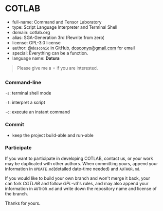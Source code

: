 # COTLAB

- full-name: Command and Tensor Laboratory
- type: Script Language Interpreter and Terminal Shell
- domain: cotlab.org
- alias: SGA-Generation 3rd (Rewrite from zero)
- license: GPL-3.0 license
- author: @`dosconio` in GitHub, dosconyo@gmail.com for email 
- special: Everything can be a function.
- language name: **Datura**

> Please give me a :star: if you are interested.

### Command-line

`-s`: terminal shell mode

`-f`: interpret a script

`-c`: execute an instant command



### Commit

- keep the project build-able and run-able



### Participate

If you want to participate in developing COTLAB, contact us, or your work may be duplicated with other authors. When committing yours, append your information in `UPDATE.md`(detailed date-time needed) and `AUTHOR.md`.

If you would like to build your own branch and won't merge it back, your can fork *COTLAB* and follow *GPL-v3*'s rules, and may also append your information in `AUTHOR.md` and write down the repository name and license of the branch.

Thanks for yours.

